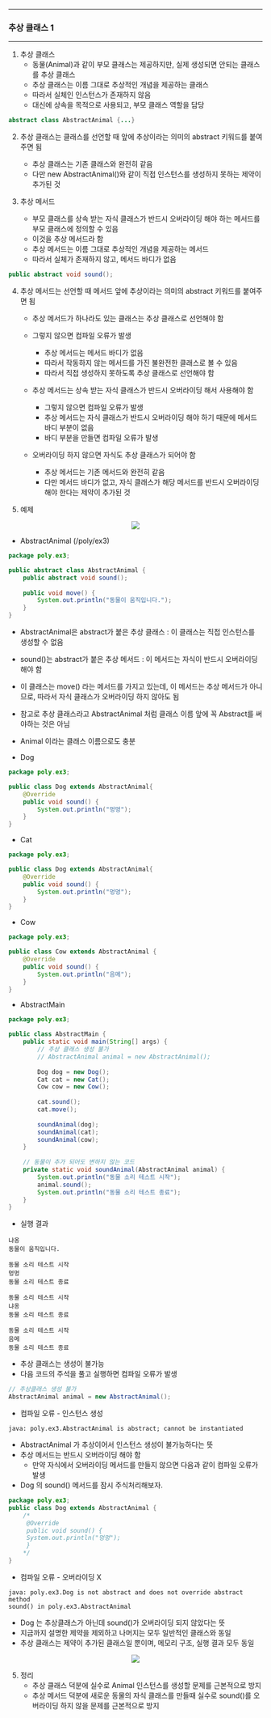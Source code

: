 -----
### 추상 클래스 1
-----
1. 추상 클래스
   - 동물(Animal)과 같이 부모 클래스는 제공하지만, 실제 생성되면 안되는 클래스를 추상 클래스
   - 추상 클래스는 이름 그대로 추상적인 개념을 제공하는 클래스
   - 따라서 실체인 인스턴스가 존재하지 않음
   - 대신에 상속을 목적으로 사용되고, 부모 클래스 역할을 담당
```java
abstract class AbstractAnimal {...}
```

2. 추상 클래스는 클래스를 선언할 때 앞에 추상이라는 의미의 abstract 키워드를 붙여주면 됨
   - 추상 클래스는 기존 클래스와 완전히 같음
   - 다만 new AbstractAnimal()와 같이 직접 인스턴스를 생성하지 못하는 제약이 추가된 것

3. 추상 메서드
   - 부모 클래스를 상속 받는 자식 클래스가 반드시 오버라이딩 해야 하는 메서드를 부모 클래스에 정의할 수 있음
   - 이것을 추상 메서드라 함
   - 추상 메서드는 이름 그대로 추상적인 개념을 제공하는 메서드
   - 따라서 실체가 존재하지 않고, 메서드 바디가 없음
```java
public abstract void sound();
```

4. 추상 메서드는 선언할 때 메서드 앞에 추상이라는 의미의 abstract 키워드를 붙여주면 됨
   - 추상 메서드가 하나라도 있는 클래스는 추상 클래스로 선언해야 함
   - 그렇지 않으면 컴파일 오류가 발생
     + 추상 메서드는 메서드 바디가 없음
     + 따라서 작동하지 않는 메서드를 가진 불완전한 클래스로 볼 수 있음
     + 따라서 직접 생성하지 못하도록 추상 클래스로 선언해야 함
   - 추상 메서드는 상속 받는 자식 클래스가 반드시 오버라이딩 해서 사용해야 함
     + 그렇지 않으면 컴파일 오류가 발생
     + 추상 메서드는 자식 클래스가 반드시 오버라이딩 해야 하기 때문에 메서드 바디 부분이 없음
     + 바디 부분을 만들면 컴파일 오류가 발생

   - 오버라이딩 하지 않으면 자식도 추상 클래스가 되어야 함
     + 추상 메서드는 기존 메서드와 완전히 같음
     + 다만 메서드 바디가 없고, 자식 클래스가 해당 메서드를 반드시 오버라이딩 해야 한다는 제약이 추가된 것

4. 예제
<div align="center">
<img src="https://github.com/user-attachments/assets/6f021c68-a49a-4b8a-b041-efc6394baf67">
</div>

   - AbstractAnimal (/poly/ex3)
```java
package poly.ex3;

public abstract class AbstractAnimal {
    public abstract void sound();
    
    public void move() {
        System.out.println("동물이 움직입니다.");
    }
}
```
   - AbstractAnimal은 abstract가 붙은 추상 클래스 : 이 클래스는 직접 인스턴스를 생성할 수 없음
   - sound()는 abstract가 붙은 추상 메서드 : 이 메서드는 자식이 반드시 오버라이딩 해야 함
   - 이 클래스는 move() 라는 메서드를 가지고 있는데, 이 메서드는 추상 메서드가 아니므로, 따라서 자식 클래스가 오버라이딩 하지 않아도 됨
   - 참고로 추상 클래스라고 AbstractAnimal 처럼 클래스 이름 앞에 꼭 Abstract를 써야하는 것은 아님
   - Animal 이라는 클래스 이름으로도 충분

   - Dog
```java
package poly.ex3;

public class Dog extends AbstractAnimal{
    @Override
    public void sound() {
        System.out.println("멍멍");
    }
}
```

   - Cat
```java
package poly.ex3;

public class Dog extends AbstractAnimal{
    @Override
    public void sound() {
        System.out.println("멍멍");
    }
}
```

   - Cow
```java
package poly.ex3;

public class Cow extends AbstractAnimal {
    @Override
    public void sound() {
        System.out.println("음메");
    }
}
```

  - AbstractMain
```java
package poly.ex3;

public class AbstractMain {
    public static void main(String[] args) {
        // 추상 클래스 생성 불가
        // AbstractAnimal animal = new AbstractAnimal();
        
        Dog dog = new Dog();
        Cat cat = new Cat();
        Cow cow = new Cow();
        
        cat.sound();   
        cat.move();
        
        soundAnimal(dog);
        soundAnimal(cat);
        soundAnimal(cow);
    }
    
    // 동물이 추가 되어도 변하지 않는 코드
    private static void soundAnimal(AbstractAnimal animal) {
        System.out.println("동물 소리 테스트 시작");
        animal.sound();
        System.out.println("동물 소리 테스트 종료");
    }
}
```
  - 실행 결과
```
냐옹
동물이 움직입니다.

동물 소리 테스트 시작
멍멍
동물 소리 테스트 종료

동물 소리 테스트 시작
냐옹
동물 소리 테스트 종료

동물 소리 테스트 시작
음메
동물 소리 테스트 종료
```

   - 추상 클래스는 생성이 불가능
   - 다음 코드의 주석을 풀고 실행하면 컴파일 오류가 발생
```java
// 추상클래스 생성 불가
AbstractAnimal animal = new AbstractAnimal();
```

   - 컴파일 오류 - 인스턴스 생성
```
java: poly.ex3.AbstractAnimal is abstract; cannot be instantiated
```

   - AbstractAnimal 가 추상이어서 인스턴스 생성이 불가능하다는 뜻
   - 추상 메서드는 반드시 오버라이딩 해야 함
     + 만약 자식에서 오버라이딩 메서드를 만들지 않으면 다음과 같이 컴파일 오류가 발생
   - Dog 의 sound() 메서드를 잠시 주식처리해보자.
```java
package poly.ex3;
public class Dog extends AbstractAnimal {
    /*
     @Override
     public void sound() {
     System.out.println("멍멍");
     }
    */
}
```

   - 컴파일 오류 - 오버라이딩 X
```
java: poly.ex3.Dog is not abstract and does not override abstract method
sound() in poly.ex3.AbstractAnimal
```

   - Dog 는 추상클래스가 아닌데 sound()가 오버라이딩 되지 않았다는 뜻
   - 지금까지 설명한 제약을 제외하고 나머지는 모두 일반적인 클래스와 동일
   - 추상 클래스는 제약이 추가된 클래스일 뿐이며, 메모리 구조, 실행 결과 모두 동일

<div align="center">
<img src="https://github.com/user-attachments/assets/c1860d87-9afb-404f-ac3d-a54c15851c7f">
</div>

5. 정리
    - 추상 클래스 덕분에 실수로 Animal 인스턴스를 생성할 문제를 근본적으로 방지
    - 추상 메서드 덕분에 새로운 동물의 자식 클래스를 만들때 실수로 sound()를 오버라이딩 하지 않을 문제를 근본적으로 방지

